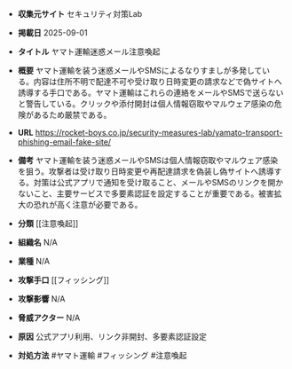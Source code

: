 - **収集元サイト**
セキュリティ対策Lab

- **掲載日**
2025-09-01

- **タイトル**
ヤマト運輸迷惑メール注意喚起

- **概要**
ヤマト運輸を装う迷惑メールやSMSによるなりすましが多発している。内容は住所不明で配達不可や受け取り日時変更の請求などで偽サイトへ誘導する手口である。ヤマト運輸はこれらの連絡をメールやSMSで送らないと警告している。クリックや添付開封は個人情報窃取やマルウェア感染の危険があるため厳禁である。

- **URL**
https://rocket-boys.co.jp/security-measures-lab/yamato-transport-phishing-email-fake-site/

- **備考**
ヤマト運輸を装う迷惑メールやSMSは個人情報窃取やマルウェア感染を狙う。攻撃者は受け取り日時変更や再配達請求を偽装し偽サイトへ誘導する。対策は公式アプリで通知を受け取ること、メールやSMSのリンクを開かないこと、主要サービスで多要素認証を設定することが重要である。被害拡大の恐れが高く注意が必要である。

- **分類**
[[注意喚起]]

- **組織名**
N/A

- **業種**
N/A

- **攻撃手口**
[[フィッシング]]

- **攻撃影響**
N/A

- **脅威アクター**
N/A

- **原因**
公式アプリ利用、リンク非開封、多要素認証設定

- **対処方法**
#ヤマト運輸 #フィッシング #注意喚起
